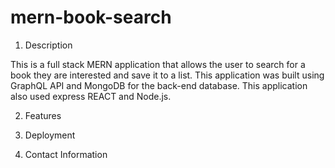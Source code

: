 # mern-book-search

1. Description

This is a full stack MERN application that allows the user to search for a book they are interested and save it to a list. This application was built using GraphQL API and MongoDB for the back-end database. This application also used express REACT and Node.js. 

2. Features

3. Deployment

4. Contact Information

